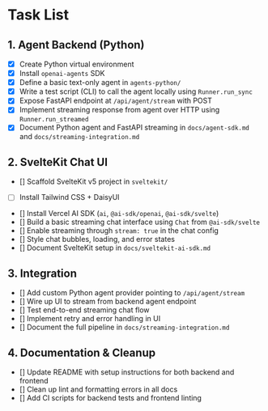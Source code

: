 # Task List

## 1. Agent Backend (Python)
- [x] Create Python virtual environment
- [x] Install `openai-agents` SDK
- [x] Define a basic text-only agent in `agents-python/`
- [x] Write a test script (CLI) to call the agent locally using `Runner.run_sync`
- [x] Expose FastAPI endpoint at `/api/agent/stream` with POST
- [x] Implement streaming response from agent over HTTP using `Runner.run_streamed`
- [x] Document Python agent and FastAPI streaming in `docs/agent-sdk.md` and `docs/streaming-integration.md`

## 2. SvelteKit Chat UI
- [] Scaffold SvelteKit v5 project in `sveltekit/`
- [ ] Install Tailwind CSS + DaisyUI
- [] Install Vercel AI SDK (`ai`, `@ai-sdk/openai`, `@ai-sdk/svelte`)
- [] Build a basic streaming chat interface using `Chat` from `@ai-sdk/svelte`
- [] Enable streaming through `stream: true` in the chat config
- [] Style chat bubbles, loading, and error states
- [] Document SvelteKit setup in `docs/sveltekit-ai-sdk.md`

## 3. Integration
- [] Add custom Python agent provider pointing to `/api/agent/stream`
- [] Wire up UI to stream from backend agent endpoint
- [] Test end-to-end streaming chat flow
- [] Implement retry and error handling in UI
- [] Document the full pipeline in `docs/streaming-integration.md`

## 4. Documentation & Cleanup
- [] Update README with setup instructions for both backend and frontend
- [] Clean up lint and formatting errors in all docs
- [] Add CI scripts for backend tests and frontend linting
